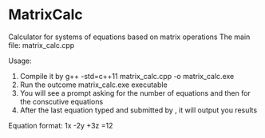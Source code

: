 # MatrixCalc
Calculator for systems of equations based on matrix operations
The main file: matrix_calc.cpp

Usage:
  1. Compile it by g++ -std=c++11 matrix_calc.cpp -o matrix_calc.exe
  2. Run the outcome matrix_calc.exe executable
  3. You will see a prompt asking for the number of equations and then for the conscutive equations
  4. After the last equation typed and submitted by <Enter>, it will output you results

Equation format:
1x -2y +3z =12
